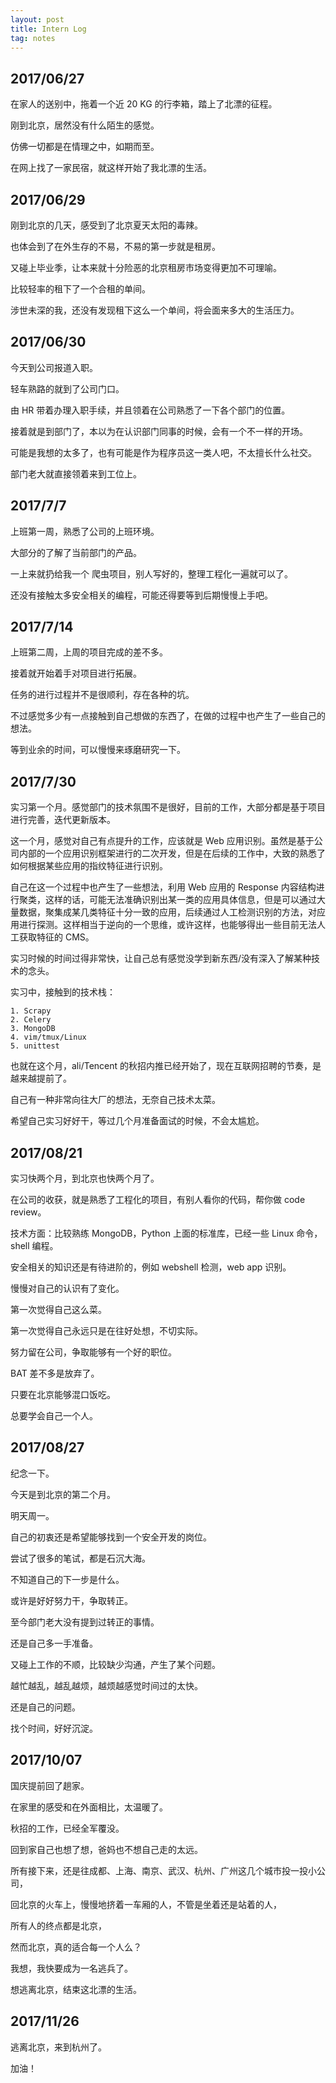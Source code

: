 ```yaml
---
layout: post
title: Intern Log
tag: notes
---
```



## 2017/06/27 

在家人的送别中，拖着一个近 20 KG 的行李箱，踏上了北漂的征程。

刚到北京，居然没有什么陌生的感觉。

仿佛一切都是在情理之中，如期而至。

在网上找了一家民宿，就这样开始了我北漂的生活。

## 2017/06/29

刚到北京的几天，感受到了北京夏天太阳的毒辣。

也体会到了在外生存的不易，不易的第一步就是租房。

又碰上毕业季，让本来就十分险恶的北京租房市场变得更加不可理喻。

比较轻率的租下了一个合租的单间。

涉世未深的我，还没有发现租下这么一个单间，将会面来多大的生活压力。

## 2017/06/30

今天到公司报道入职。

轻车熟路的就到了公司门口。

由 HR 带着办理入职手续，并且领着在公司熟悉了一下各个部门的位置。

接着就是到部门了，本以为在认识部门同事的时候，会有一个不一样的开场。

可能是我想的太多了，也有可能是作为程序员这一类人吧，不太擅长什么社交。

部门老大就直接领着来到工位上。

## 2017/7/7

上班第一周，熟悉了公司的上班环境。

大部分的了解了当前部门的产品。

一上来就扔给我一个 爬虫项目，别人写好的，整理工程化一遍就可以了。

还没有接触太多安全相关的编程，可能还得要等到后期慢慢上手吧。

## 2017/7/14

上班第二周，上周的项目完成的差不多。

接着就开始着手对项目进行拓展。

任务的进行过程并不是很顺利，存在各种的坑。

不过感觉多少有一点接触到自己想做的东西了，在做的过程中也产生了一些自己的想法。

等到业余的时间，可以慢慢来琢磨研究一下。


## 2017/7/30

实习第一个月。感觉部门的技术氛围不是很好，目前的工作，大部分都是基于项目进行完善，迭代更新版本。

这一个月，感觉对自己有点提升的工作，应该就是 Web 应用识别。虽然是基于公司内部的一个应用识别框架进行的二次开发，但是在后续的工作中，大致的熟悉了如何根据某些应用的指纹特征进行识别。

自己在这一个过程中也产生了一些想法，利用 Web 应用的 Response 内容结构进行聚类，这样的话，可能无法准确识别出某一类的应用具体信息，但是可以通过大量数据，聚集成某几类特征十分一致的应用，后续通过人工检测识别的方法，对应用进行探测。这样相当于逆向的一个思维，或许这样，也能够得出一些目前无法人工获取特征的 CMS。

实习时候的时间过得非常快，让自己总有感觉没学到新东西/没有深入了解某种技术的念头。

实习中，接触到的技术栈：

	1. Scrapy
	2. Celery
	3. MongoDB
	4. vim/tmux/Linux
	5. unittest

也就在这个月，ali/Tencent 的秋招内推已经开始了，现在互联网招聘的节奏，是越来越提前了。

自己有一种非常向往大厂的想法，无奈自己技术太菜。

希望自己实习好好干，等过几个月准备面试的时候，不会太尴尬。

## 2017/08/21

实习快两个月，到北京也快两个月了。

在公司的收获，就是熟悉了工程化的项目，有别人看你的代码，帮你做 code review。

技术方面：比较熟练 MongoDB，Python 上面的标准库，已经一些 Linux 命令，shell 编程。

安全相关的知识还是有待进阶的，例如 webshell 检测，web app 识别。

慢慢对自己的认识有了变化。

第一次觉得自己这么菜。

第一次觉得自己永远只是在往好处想，不切实际。

努力留在公司，争取能够有一个好的职位。

BAT 差不多是放弃了。

只要在北京能够混口饭吃。

总要学会自己一个人。


## 2017/08/27

纪念一下。

今天是到北京的第二个月。

明天周一。

自己的初衷还是希望能够找到一个安全开发的岗位。

尝试了很多的笔试，都是石沉大海。

不知道自己的下一步是什么。

或许是好好努力干，争取转正。

至今部门老大没有提到过转正的事情。

还是自己多一手准备。

又碰上工作的不顺，比较缺少沟通，产生了某个问题。

越忙越乱，越乱越烦，越烦越感觉时间过的太快。

还是自己的问题。

找个时间，好好沉淀。

## 2017/10/07

国庆提前回了趟家。

在家里的感受和在外面相比，太温暖了。

秋招的工作，已经全军覆没。

回到家自己也想了想，爸妈也不想自己走的太远。

所有接下来，还是往成都、上海、南京、武汉、杭州、广州这几个城市投一投小公司，

回北京的火车上，慢慢地挤着一车厢的人，不管是坐着还是站着的人，

所有人的终点都是北京，

然而北京，真的适合每一个人么？

我想，我快要成为一名逃兵了。

想逃离北京，结束这北漂的生活。

## 2017/11/26

逃离北京，来到杭州了。

加油！
